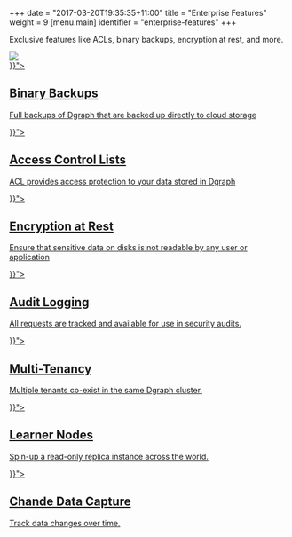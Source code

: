 +++
date = "2017-03-20T19:35:35+11:00"
title = "Enterprise Features"
weight = 9
[menu.main]
  identifier = "enterprise-features"
+++

<div class="landing">
  <div class="hero">
    <p>
      Exclusive features like ACLs, binary backups, encryption at rest, and more.
    </p>
    <img class="hero-deco" src="/images/hero-deco.png" />
  </div>
  <div class="item">
    <div class="icon"><i class="lni lni-download" aria-hidden="true"></i></div>
    <a  href="{{< relref "binary-backups.md">}}">
      <h2>Binary Backups</h2>
      <p>
        Full backups of Dgraph that are backed up directly to cloud storage
      </p>
    </a>
  </div>
  <div class="item">
    <div class="icon"><i class="lni lni-control-panel" aria-hidden="true"></i></div>
    <a href="{{< relref "access-control-lists.md">}}">
      <h2>Access Control Lists</h2>
      <p>
        ACL provides access protection to your data stored in Dgraph
      </p>
    </a>
  </div>
  <div class="item">
    <div class="icon"><i class="lni lni-lock-alt" aria-hidden="true"></i></div>
    <a href="{{< relref "encryption-at-rest.md">}}">
      <h2>Encryption at Rest</h2>
      <p>
        Ensure that sensitive data on disks is not readable by any user or application
      </p>
    </a>
  </div>
  <div class="item">
    <div class="icon"><i class="lni lni-keyword-research" aria-hidden="true"></i></div>
    <a  href="{{< relref "audit-logs.md">}}">
      <h2>Audit Logging</h2>
      <p>
        All requests are tracked and available for use in security audits. 
      </p>
    </a>
  </div>
    <div class="item">
    <div class="icon"><i class="lni lni-network" aria-hidden="true"></i></div>
    <a  href="{{< relref "multitenancy.md">}}">
      <h2>Multi-Tenancy</h2>
      <p>
        Multiple tenants co-exist in the same Dgraph cluster. 
      </p>
    </a>
  </div>
    <div class="item">
    <div class="icon"><i class="lni lni-files" aria-hidden="true"></i></div>
    <a  href="{{< relref "learner-nodes.md">}}">
      <h2>Learner Nodes</h2>
      <p>
        Spin-up a read-only replica instance across the world. 
      </p>
    </a>
  </div>
    <div class="item">
    <div class="icon"><i class="lni lni-cog" aria-hidden="true"></i></div>
    <a  href="{{< relref "change-data-capture.md">}}">
      <h2>Chande Data Capture</h2>
      <p>
        Track data changes over time. 
      </p>
    </a>
  </div>  
  

</div>

<style>
  ul.contents {
    display: none;
  }
</style>
